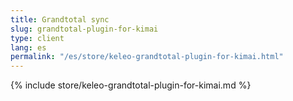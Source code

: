 ```yaml
---
title: Grandtotal sync
slug: grandtotal-plugin-for-kimai
type: client
lang: es
permalink: "/es/store/keleo-grandtotal-plugin-for-kimai.html"
---
```


{% include store/keleo-grandtotal-plugin-for-kimai.md %}
